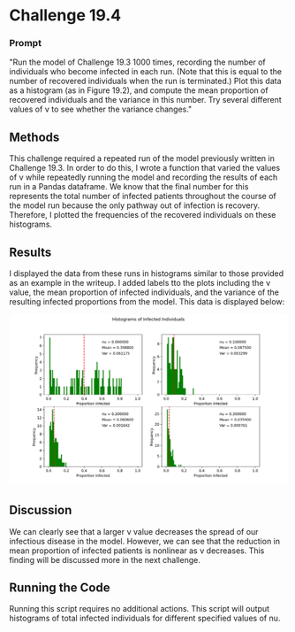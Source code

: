 # Challenge 19.4

### Prompt
"Run the model of Challenge 19.3 1000 times, recording the number of individuals who become infected in each run. (Note that this is equal to the number of recovered individuals when the run is terminated.) Plot this data as a histogram (as in Figure 19.2), and compute the mean proportion of recovered individuals and the variance in this number. Try several different values of ν to see whether the variance changes."

## Methods
This challenge required a repeated run of the model previously written in Challenge 19.3. In order to do this, I wrote a function that varied the values of ν while repeatedly running the model and recording the results of each run in a Pandas dataframe. We know that the final number for this represents the total number of infected patients throughout the course of the model run because the only pathway out of infection is recovery. Therefore, I plotted the frequencies of the recovered individuals on these histograms.

## Results
I displayed the data from these runs in histograms similar to those provided as an example in the writeup. I added labels tto the plots including the ν value, the mean proportion of infected individuals, and the variance of the resulting infected proportions from the model. This data is displayed below:

![Varying Nu Values](https://github.com/owencqueen/infection_modeling/blob/master/challenge_19-4/infected_histograms.png)

## Discussion
We can clearly see that a larger ν value decreases the spread of our infectious disease in the model. However, we can see that the reduction in mean proportion of infected patients is nonlinear as ν decreases. This finding will be discussed more in the next challenge. 

## Running the Code
Running this script requires no additional actions. This script will output histograms of total infected individuals for different specified values of nu.
